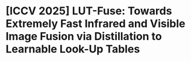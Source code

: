 # [ICCV 2025] LUT-Fuse: Towards Extremely Fast Infrared and Visible Image Fusion via Distillation to Learnable Look-Up Tables
